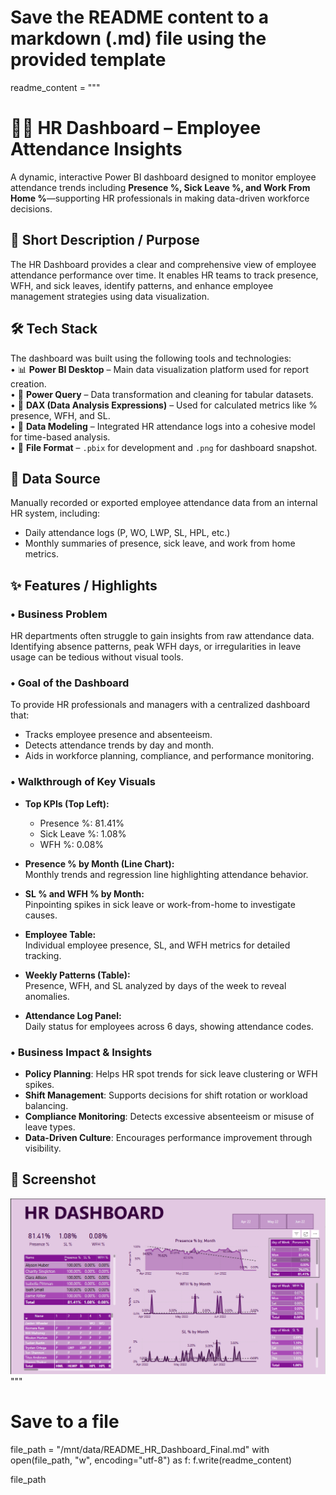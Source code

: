 # Save the README content to a markdown (.md) file using the provided template

readme_content = """
# 🧑‍💼 HR Dashboard – Employee Attendance Insights

A dynamic, interactive Power BI dashboard designed to monitor employee attendance trends including **Presence %, Sick Leave %, and Work From Home %**—supporting HR professionals in making data-driven workforce decisions.

## 📝 Short Description / Purpose

The HR Dashboard provides a clear and comprehensive view of employee attendance performance over time. It enables HR teams to track presence, WFH, and sick leaves, identify patterns, and enhance employee management strategies using data visualization.

## 🛠 Tech Stack

The dashboard was built using the following tools and technologies:<br>
• 📊 **Power BI Desktop** – Main data visualization platform used for report creation.<br>
• 🧹 **Power Query** – Data transformation and cleaning for tabular datasets.<br>
• 🧠 **DAX (Data Analysis Expressions)** – Used for calculated metrics like % presence, WFH, and SL.<br>
• 🔗 **Data Modeling** – Integrated HR attendance logs into a cohesive model for time-based analysis.<br>
• 📝 **File Format** – `.pbix` for development and `.png` for dashboard snapshot.

## 📂 Data Source

Manually recorded or exported employee attendance data from an internal HR system, including:
- Daily attendance logs (P, WO, LWP, SL, HPL, etc.)
- Monthly summaries of presence, sick leave, and work from home metrics.

## ✨ Features / Highlights

### • Business Problem  
HR departments often struggle to gain insights from raw attendance data. Identifying absence patterns, peak WFH days, or irregularities in leave usage can be tedious without visual tools.

### • Goal of the Dashboard  
To provide HR professionals and managers with a centralized dashboard that:
- Tracks employee presence and absenteeism.
- Detects attendance trends by day and month.
- Aids in workforce planning, compliance, and performance monitoring.

### • Walkthrough of Key Visuals  
- **Top KPIs (Top Left):**  
  - Presence %: 81.41%  
  - Sick Leave %: 1.08%  
  - WFH %: 0.08%

- **Presence % by Month (Line Chart):**  
  Monthly trends and regression line highlighting attendance behavior.

- **SL % and WFH % by Month:**  
  Pinpointing spikes in sick leave or work-from-home to investigate causes.

- **Employee Table:**  
  Individual employee presence, SL, and WFH metrics for detailed tracking.

- **Weekly Patterns (Table):**  
  Presence, WFH, and SL analyzed by days of the week to reveal anomalies.

- **Attendance Log Panel:**  
  Daily status for employees across 6 days, showing attendance codes.

### • Business Impact & Insights  
- **Policy Planning**: Helps HR spot trends for sick leave clustering or WFH spikes.  
- **Shift Management**: Supports decisions for shift rotation or workload balancing.  
- **Compliance Monitoring**: Detects excessive absenteeism or misuse of leave types.  
- **Data-Driven Culture**: Encourages performance improvement through visibility.

## 📸 Screenshot

![HR Dashboard Preview](HR_dashboard.png) <!-- Replace with your actual image path -->
"""

# Save to a file
file_path = "/mnt/data/README_HR_Dashboard_Final.md"
with open(file_path, "w", encoding="utf-8") as f:
    f.write(readme_content)

file_path
